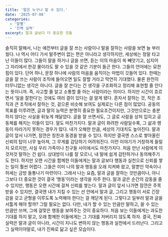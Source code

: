 ```yaml
---
title: '말은 누구나 할 수 있다.'
date: '2025-07-08'
categories:
  - '말빨'
  - '진짝 실력'
excerpt: 말과 글보다 더 중요한 것들
---
```

솔직히 말해서, 나는 예전부터 글을 잘 쓰는 사람이나 말을 잘하는 사람을 보면 늘 부러웠다. 나 역시 어디 가서 말주변이 없는 편은 아니라고 생각하지만, 세상에는 정말 타고난 이들이 많다. 그들이 말을 하거나 글을 쓰면, 듣는 이의 마음이 쏙 빼앗기고, 심지어 그 자리에서 한강 물이라도 팔 수 있을 것 같은 기분이 들곤 한다. 그들의 언어에는 묘한 힘이 있다. 단어 하나, 문장 하나에 사람의 마음을 움직이는 마법이 깃들어 있다.
한때는 글을 잘 쓰는 사람이 조직에 들어오면 일도 잘할 거라고 막연히 기대했다. 물론 완전히 터무니없는 생각은 아니다. 글을 잘 쓴다는 건 생각을 구조화하고 정리해 표현할 줄 안다는 뜻이니까. 즉, 사고할 줄 알고 소통할 줄 아는 사람이라는 의미다. 하지만 시간이 흐르면서 ‘일을 잘한다’는 것에도 여러 결이 있다는 걸 알게 됐다. 혼자서 잘하는 것, 작은 조직과 큰 조직에서 잘하는 것, 겉으론 비슷해 보여도 실제로는 다른 점이 많았다. 공동의 목표를 이루려면, 글과 말의 능력은 분명히 중요한 필요조건이지만, 그것만으로는 충분하지 않다는 사실을 뒤늦게 깨달았다.
글을 잘 쓰면서도, 그 글로 사람을 상처 입히고 공동체를 해치는 이들이 있다. 말도 마찬가지다. 말과 글이 화려한 사람일수록, 그 삶과 행동이 따라가지 못하는 경우가 많다. 내가 오해한 만큼, 세상의 기대치도 높아진다. 말과 글이 앞서 나가면, 잠깐은 칭찬과 동경을 받을 수 있다. 하지만 결국엔 스스로 쌓아올린 신뢰의 탑이 너무 높아져, 그 무게를 감당하기 어려워진다.
이런 이야기가 거창하게 들릴지 모르지만, 사실 우리 가족이나 친구들 사이에서도 마찬가지다. 처음 만난 사람에게 이것저것 말하는 건 쉽다. 상대방이 나를 잘 모르니, 내 말에 쉽게 감탄하거나 동의해주기도 한다. 하지만 오랜 시간을 함께한 이들에게는 말과 글보다 행동과 실천으로 신뢰를 쌓는 일이 훨씬 어렵다. 그들은 이미 나의 말과 행동을 오래 지켜봐 왔고, 말뿐인 약속이나 허세는 금방 들통나기 마련이다.
그래서 나는 요즘, 말과 글을 잘하는 것만큼이나, 아니 그보다 더 중요한 것이 결국 ‘행동’이라는 생각을 자주 한다. 말과 글은 순간의 감동을 줄 수 있지만, 행동은 오랜 시간에 걸쳐 신뢰를 쌓는다. 말과 글이 앞서 나가면 잠깐은 주목받을 수 있지만, 결국엔 내가 지킬 수 있는 선 안에서 말과 글, 그리고 행동이 서로 긴장감을 갖고 균형을 이루도록 노력해야 한다는 걸 깨닫게 된다.
그렇다고 일부러 말과 글을 서툴게 해야 할까? 그럴 필요는 없다. 다만, 내가 할 수 있는 만큼만 말하고, 쓸 수 있는 만큼만 쓰며, 그에 걸맞은 행동을 보여주는 것이 중요하다. 처음 보는 이들에게는 과도한 기대를 하지 말고, 오래 함께한 이들에게는 그 기대를 저버리지 않도록 하자. 결국, 진짜 실력은 말과 글이 아니라, 시간이 지나도 변하지 않는 행동과 실천에서 드러난다. 그리고 그 실력이야말로, 내가 진짜로 닮고 싶은 모습이다.